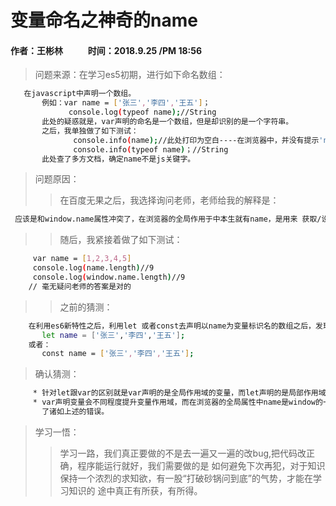 # 变量命名之神奇的name
#### 作者：王彬林 &nbsp;&nbsp; &nbsp; &nbsp; &nbsp; &nbsp;   时间：2018.9.25 /PM 18:56
>问题来源：在学习es5初期，进行如下命名数组：
```bash
   在javascript中声明一个数组。
       例如：var name = ['张三','李四','王五']；
             console.log(typeof name);//String
       此处的疑惑就是，var声明的命名是一个数组，但是却识别的是一个字符串。
       之后，我单独做了如下测试：
              console.info(name);//此处打印为空白----在浏览器中，并没有提示'name is not define'
              console.info(typeof name)；//String 
       此处查了多方文档，确定name不是js关键字。
```
>问题原因：
>>在百度无果之后，我选择询问老师，老师给我的解释是：
```bash
 应该是和window.name属性冲突了，在浏览器的全局作用于中本生就有name，是用来 获取/设置窗口的名称，并且默认的是String类型。
```
>>随后，我紧接着做了如下测试：
```bash
     var name = [1,2,3,4,5]
     console.log(name.length)//9
     console.log(window.name.length)//9
    // 毫无疑问老师的答案是对的
```
>>之前的猜测：
```bash
    在利用es6新特性之后，利用let 或者const去声明以name为变量标识名的数组之后，发现显示正常。
       let name = ['张三','李四','王五'];
    或者：
       const name = ['张三','李四','王五'];
```
>确认猜测：
```bash
     * 针对let跟var的区别就是var声明的是全局作用域的变量，而let声明的是局部作用域的变量。
     * var声明变量会不同程度提升变量作用域，而在浏览器的全局属性中name是window的一个窗体命名标识，官方规定为string类型，所以出现
       了诸如上述的错误。
```
>学习一悟：
>>学习一路，我们真正要做的不是去一遍又一遍的改bug,把代码改正确，程序能运行就好，我们需要做的是
如何避免下次再犯，对于知识保持一个浓烈的求知欲，有一股“打破砂锅问到底”的气势，才能在学习知识的
途中真正有所获，有所得。